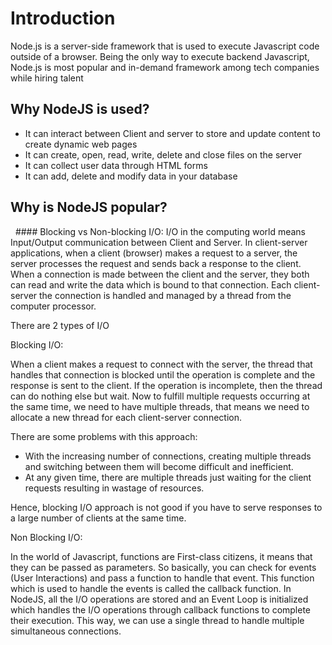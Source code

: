 # Introduction

Node.js is a server-side framework that is used to execute Javascript code outside of a browser. 
Being the only way to execute backend Javascript,
 Node.js is most popular and in-demand framework among tech companies while hiring talent 

## Why NodeJS is used?
* It can interact between Client and server to store and update content to create dynamic web pages
* It can create, open, read, write, delete and close files on the
server
* It can collect user data through HTML forms
* It can add, delete and modify data in your database

## Why is NodeJS popular?

  #### Blocking vs Non-blocking I/O: 
I/O in the computing world means Input/Output communication between Client and Server. 
In client-server applications, when a client (browser) makes a request to a server, 
the server processes the request and sends back a response to the client. 
When a connection is made between the client and the server, 
they both can read and write the data which is bound to that connection. Each client-server
the connection is handled and managed by a thread from the computer processor.

There are 2 types of I/O 

Blocking I/O: 

When a client makes a request to connect with the server,
the thread that handles that connection is blocked until the operation 
is complete and the response is sent to the client.
If the operation is incomplete, then the thread can do nothing else but wait. 
Now to fulfill multiple requests occurring at the same time, we need to have multiple threads,
that means we need to allocate a new thread for each client-server connection.

There are some problems with this approach:

- With the increasing number of connections, creating multiple threads and switching between them will 
become difficult and inefficient.
- At any given time, there are multiple threads just waiting for the client requests
 resulting in wastage of resources.

Hence, blocking I/O approach is not good if you have to serve responses 
to a large number of clients at the same time.



Non Blocking I/O:

In the world of Javascript, functions are First-class citizens, it means that they can be passed as parameters.
So basically, you can check for events (User Interactions) and pass a function to handle that event. 
This function which is used to handle the events is called the callback function.
 In NodeJS, all the I/O operations are stored and 
an Event Loop is initialized which handles the I/O operations through callback functions to complete their execution.
This way, we can use a single thread to handle multiple simultaneous connections.
